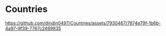 # Countries


https://github.com/dindin0497/Countries/assets/7930467/7874e79f-1b6b-4a97-9f39-7767c2469835

